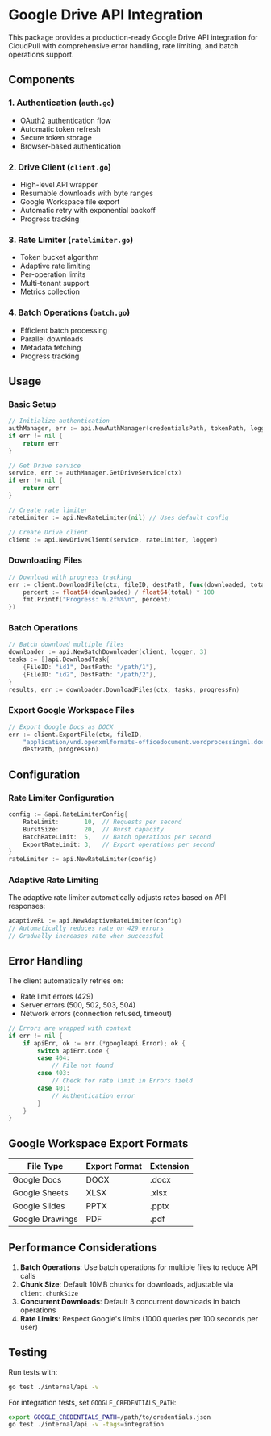 # Google Drive API Integration

This package provides a production-ready Google Drive API integration for CloudPull with comprehensive error
handling, rate limiting, and batch operations support.

## Components

### 1. Authentication (`auth.go`)

- OAuth2 authentication flow
- Automatic token refresh
- Secure token storage
- Browser-based authentication

### 2. Drive Client (`client.go`)

- High-level API wrapper
- Resumable downloads with byte ranges
- Google Workspace file export
- Automatic retry with exponential backoff
- Progress tracking

### 3. Rate Limiter (`ratelimiter.go`)

- Token bucket algorithm
- Adaptive rate limiting
- Per-operation limits
- Multi-tenant support
- Metrics collection

### 4. Batch Operations (`batch.go`)

- Efficient batch processing
- Parallel downloads
- Metadata fetching
- Progress tracking

## Usage

### Basic Setup

```go
// Initialize authentication
authManager, err := api.NewAuthManager(credentialsPath, tokenPath, logger)
if err != nil {
    return err
}

// Get Drive service
service, err := authManager.GetDriveService(ctx)
if err != nil {
    return err
}

// Create rate limiter
rateLimiter := api.NewRateLimiter(nil) // Uses default config

// Create Drive client
client := api.NewDriveClient(service, rateLimiter, logger)
```

### Downloading Files

```go
// Download with progress tracking
err := client.DownloadFile(ctx, fileID, destPath, func(downloaded, total int64) {
    percent := float64(downloaded) / float64(total) * 100
    fmt.Printf("Progress: %.2f%%\n", percent)
})
```

### Batch Operations

```go
// Batch download multiple files
downloader := api.NewBatchDownloader(client, logger, 3)
tasks := []api.DownloadTask{
    {FileID: "id1", DestPath: "/path/1"},
    {FileID: "id2", DestPath: "/path/2"},
}
results, err := downloader.DownloadFiles(ctx, tasks, progressFn)
```

### Export Google Workspace Files

```go
// Export Google Docs as DOCX
err := client.ExportFile(ctx, fileID, 
    "application/vnd.openxmlformats-officedocument.wordprocessingml.document",
    destPath, progressFn)
```

## Configuration

### Rate Limiter Configuration

```go
config := &api.RateLimiterConfig{
    RateLimit:       10,  // Requests per second
    BurstSize:       20,  // Burst capacity
    BatchRateLimit:  5,   // Batch operations per second
    ExportRateLimit: 3,   // Export operations per second
}
rateLimiter := api.NewRateLimiter(config)
```

### Adaptive Rate Limiting

The adaptive rate limiter automatically adjusts rates based on API responses:

```go
adaptiveRL := api.NewAdaptiveRateLimiter(config)
// Automatically reduces rate on 429 errors
// Gradually increases rate when successful
```

## Error Handling

The client automatically retries on:

- Rate limit errors (429)
- Server errors (500, 502, 503, 504)
- Network errors (connection refused, timeout)

```go
// Errors are wrapped with context
if err != nil {
    if apiErr, ok := err.(*googleapi.Error); ok {
        switch apiErr.Code {
        case 404:
            // File not found
        case 403:
            // Check for rate limit in Errors field
        case 401:
            // Authentication error
        }
    }
}
```

## Google Workspace Export Formats

| File Type | Export Format | Extension |
|-----------|---------------|-----------|
| Google Docs | DOCX | .docx |
| Google Sheets | XLSX | .xlsx |
| Google Slides | PPTX | .pptx |
| Google Drawings | PDF | .pdf |

## Performance Considerations

1. **Batch Operations**: Use batch operations for multiple files to reduce API calls
2. **Chunk Size**: Default 10MB chunks for downloads, adjustable via `client.chunkSize`
3. **Concurrent Downloads**: Default 3 concurrent downloads in batch operations
4. **Rate Limits**: Respect Google's limits (1000 queries per 100 seconds per user)

## Testing

Run tests with:

```bash
go test ./internal/api -v
```

For integration tests, set `GOOGLE_CREDENTIALS_PATH`:

```bash
export GOOGLE_CREDENTIALS_PATH=/path/to/credentials.json
go test ./internal/api -v -tags=integration
```
